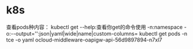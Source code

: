 # k8s
查看pods种内容：
kubectl get --help:查看你get的命令使用
-n:namespace
-o:--output='':json|yaml|wide|name|custom-columns=
 kubectl get pods -n tce -o yaml  ocloud-middleware-oapigw-api-56d9897894-n7xl7 
